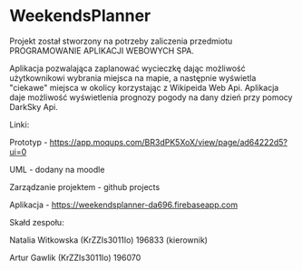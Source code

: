 # WeekendsPlanner

Projekt został stworzony na potrzeby zaliczenia przedmiotu PROGRAMOWANIE APLIKACJI WEBOWYCH SPA.


Aplikacja pozwalająca zaplanować wycieczkę dając możliwość użytkownikowi wybrania miejsca na mapie, a następnie wyświetla "ciekawe" miejsca w okolicy korzystając z Wikipeida Web Api. Aplikacja daje możliwość wyświetlenia prognozy pogody na dany dzień przy pomocy DarkSky Api.

Linki:

Prototyp - https://app.moqups.com/BR3dPK5XoX/view/page/ad64222d5?ui=0

UML - dodany na moodle

Zarządzanie projektem - github projects

Aplikacja - https://weekendsplanner-da696.firebaseapp.com 



Skałd zespołu:

Natalia Witkowska (KrZZIs3011Io) 196833 (kierownik)

Artur Gawlik (KrZZIs3011Io) 196070

